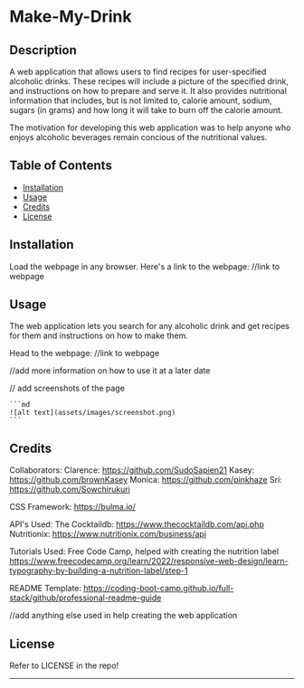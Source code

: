 # Make-My-Drink

## Description
A web application that allows users to find recipes for user-specified alcoholic drinks. These recipes will include a picture of the specified drink, and instructions on how to prepare and serve it. It also provides nutritional information that includes, but is not limited to, calorie amount, sodium, sugars (in grams) and how long it will take to burn off the calorie amount.

The motivation for developing this web application was to help anyone who enjoys alcoholic beverages remain concious of the nutritional values.

## Table of Contents

- [Installation](#installation)
- [Usage](#usage)
- [Credits](#credits)
- [License](#license)

## Installation
Load the webpage in any browser. Here's a link to the webpage: //link to webpage

## Usage
The web application lets you search for any alcoholic drink and get recipes for them and instructions on how to make them.

Head to the webpage: //link to webpage

//add more information on how to use it at a later date


// add screenshots of the page

    ```md
    ![alt text](assets/images/screenshot.png)
    ```

## Credits

Collaborators:
Clarence: https://github.com/SudoSapien21 
Kasey: https://github.com/brownKasey
Monica: https://github.com/pinkhaze
Sri: https://github.com/Sowchirukuri

CSS Framework: https://bulma.io/

API's Used:
The Cocktaildb: https://www.thecocktaildb.com/api.php
Nutritionix: https://www.nutritionix.com/business/api

Tutorials Used:
Free Code Camp, helped with creating the nutrition label
https://www.freecodecamp.org/learn/2022/responsive-web-design/learn-typography-by-building-a-nutrition-label/step-1

README Template:
https://coding-boot-camp.github.io/full-stack/github/professional-readme-guide

//add anything else used in help creating the web application

## License
Refer to LICENSE in the repo!

---